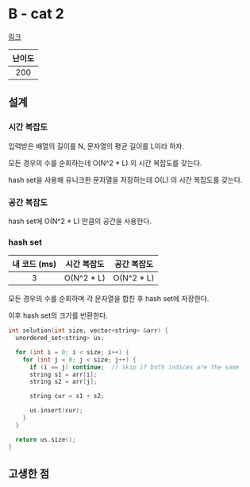 # B - cat 2

[링크](https://atcoder.jp/contests/abc413/tasks/abc413_b)

| 난이도 |
| :----: |
|  200   |

## 설계

### 시간 복잡도

입력받은 배열의 길이를 N, 문자열의 평균 길이를 L이라 하자.

모든 경우의 수를 순회하는데 O(N^2 \* L) 의 시간 복잡도를 갖는다.

hash set을 사용해 유니크한 문자열을 저장하는데 O(L) 의 시간 복잡도를 갖는다.

### 공간 복잡도

hash set에 O(N^2 \* L) 만큼의 공간을 사용한다.

### hash set

| 내 코드 (ms) | 시간 복잡도 | 공간 복잡도 |
| :----------: | :---------: | :---------: |
|      3       | O(N^2 \* L) | O(N^2 \* L) |

모든 경우의 수를 순회하며 각 문자열을 합친 후 hash set에 저장한다.

이후 hash set의 크기를 반환한다.

```cpp
int solution(int size, vector<string> &arr) {
  unordered_set<string> us;

  for (int i = 0; i < size; i++) {
    for (int j = 0; j < size; j++) {
      if (i == j) continue;  // Skip if both indices are the same
      string s1 = arr[i];
      string s2 = arr[j];

      string cur = s1 + s2;

      us.insert(cur);
    }
  }

  return us.size();
}
```

## 고생한 점
